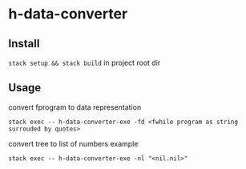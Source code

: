 # h-data-converter

## Install

`stack setup && stack build` in project root dir

## Usage

convert fprogram to data representation

`stack exec -- h-data-converter-exe -fd <fwhile program as string surrouded by quotes>`

convert tree to list of numbers example

`stack exec -- h-data-converter-exe -nl "<nil.nil>"`
